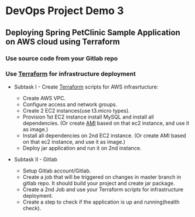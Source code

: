 # DevOps Project Demo 3
## Deploying Spring PetClinic Sample Application on AWS cloud using Terraform

### Use source code from your Gitlab repo
### Use [Terraform](https://registry.terraform.io/providers/hashicorp/aws/latest/docs) for infrastructure deployment 



- Subtask I  - Create [Terraform](https://registry.terraform.io/providers/hashicorp/aws/latest/docs) scripts for AWS infrasrtucture:
   * Create AWS VPC.
   * Configure access and network groups.
   * Create 2 EC2 instances(use t3.micro types).
   * Provision 1st EC2 instance install MySQL and install all dependencies. (Or create [AMI](https://docs.aws.amazon.com/AWSEC2/latest/UserGuide/AMIs.html) based on that ec2 instance, and use it as image.)
   * Install all dependencies on 2nd EC2 instance. (Or create AMI based on that ec2 instance, and use it as image.)
   * Deploy jar application and run it on 2nd instance.

- Subtask II  - Gitlab
    * Setup Gitlab account/Gitlab.
    * Create a job that will be triggered on changes in master branch in gitlab repo. It should build your project and create jar package.
    * Create a 2nd Job and use your Terraform scripts for infrastructure deployment.
    * Create a step to check if the application is up and running(health check).
                         

<!-- - Additional tasks
    * Create the same application infrastructure using GCP cloud provider.
    * Use docker images and deploy them to EC2 instances instead of bare instances.
    * Use MySQL database in AWS RDS instead ec2 instance.
     -->
    
